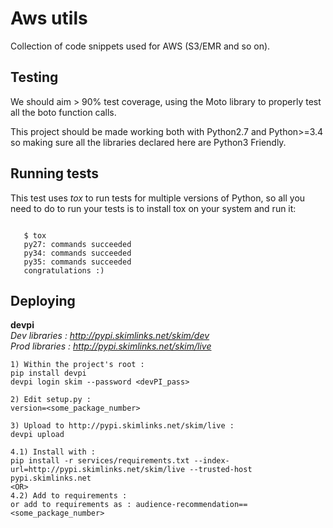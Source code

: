 # Aws utils

Collection of code snippets used for AWS (S3/EMR and so on).

## Testing

We should aim > 90% test coverage, using the Moto library to properly
test all the boto function calls.

This project should be made working both with Python2.7 and Python>=3.4
so making sure all the libraries declared here are Python3 Friendly.


## Running tests

This test uses *tox* to run tests for multiple versions of Python, so
all you need to do to run your tests is to install tox on your system
and run it:

```shell

   $ tox
   py27: commands succeeded
   py34: commands succeeded
   py35: commands succeeded
   congratulations :)
```

## Deploying

**devpi**  
*Dev libraries : http://pypi.skimlinks.net/skim/dev*  
*Prod libraries : http://pypi.skimlinks.net/skim/live*  

```
1) Within the project's root :
pip install devpi
devpi login skim --password <devPI_pass>

2) Edit setup.py :
version=<some_package_number>

3) Upload to http://pypi.skimlinks.net/skim/live :
devpi upload

4.1) Install with :
pip install -r services/requirements.txt --index-url=http://pypi.skimlinks.net/skim/live --trusted-host pypi.skimlinks.net
<OR>
4.2) Add to requirements :
or add to requirements as : audience-recommendation==<some_package_number>
```
